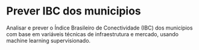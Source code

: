 # Prever IBC dos municipios
Analisar e prever o Índice Brasileiro de Conectividade (IBC) dos municípios com base em variáveis técnicas de infraestrutura e mercado, usando machine learning supervisionado.

